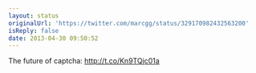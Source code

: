 ```yaml
---
layout: status
originalUrl: 'https://twitter.com/marcgg/status/329170982432563200'
isReply: false
date: 2013-04-30 09:50:52
---
```


The future of captcha: http://t.co/Kn9TQjc01a
